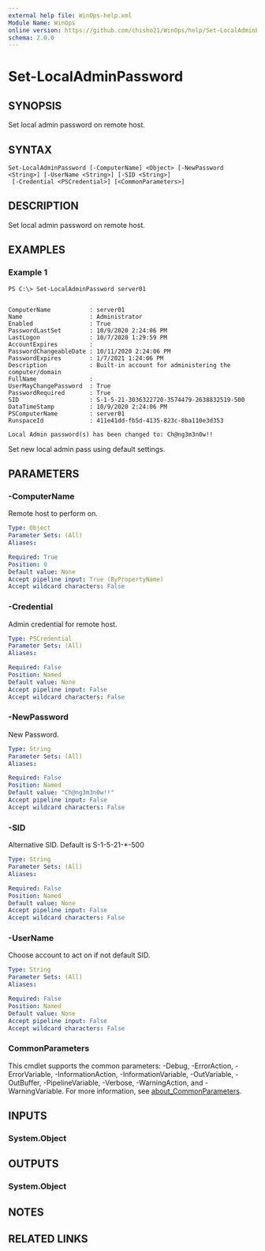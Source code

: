 ```yaml
---
external help file: WinOps-help.xml
Module Name: WinOps
online version: https://github.com/chisho21/WinOps/help/Set-LocalAdminPassword.md
schema: 2.0.0
---
```


# Set-LocalAdminPassword

## SYNOPSIS
Set local admin password on remote host.

## SYNTAX

```
Set-LocalAdminPassword [-ComputerName] <Object> [-NewPassword <String>] [-UserName <String>] [-SID <String>]
 [-Credential <PSCredential>] [<CommonParameters>]
```

## DESCRIPTION
Set local admin password on remote host.

## EXAMPLES

### Example 1
```
PS C:\> Set-LocalAdminPassword server01


ComputerName           : server01
Name                   : Administrator
Enabled                : True
PasswordLastSet        : 10/9/2020 2:24:06 PM
LastLogon              : 10/7/2020 1:29:59 PM
AccountExpires         :
PasswordChangeableDate : 10/11/2020 2:24:06 PM
PasswordExpires        : 1/7/2021 1:24:06 PM
Description            : Built-in account for administering the computer/domain
FullName               :
UserMayChangePassword  : True
PasswordRequired       : True
SID                    : S-1-5-21-3036322720-3574479-2638832519-500
DataTimeStamp          : 10/9/2020 2:24:06 PM
PSComputerName         : server01
RunspaceId             : 411e41dd-fb5d-4135-823c-8ba110e3d353

Local Admin password(s) has been changed to: Ch@ng3m3n0w!!
```

Set new local admin pass using default settings.

## PARAMETERS

### -ComputerName
Remote host to perform on.

```yaml
Type: Object
Parameter Sets: (All)
Aliases:

Required: True
Position: 0
Default value: None
Accept pipeline input: True (ByPropertyName)
Accept wildcard characters: False
```

### -Credential
Admin credential for remote host.

```yaml
Type: PSCredential
Parameter Sets: (All)
Aliases:

Required: False
Position: Named
Default value: None
Accept pipeline input: False
Accept wildcard characters: False
```

### -NewPassword
New Password.

```yaml
Type: String
Parameter Sets: (All)
Aliases:

Required: False
Position: Named
Default value: "Ch@ng3m3n0w!!"
Accept pipeline input: False
Accept wildcard characters: False
```

### -SID
Alternative SID.
Default is S-1-5-21-*-500

```yaml
Type: String
Parameter Sets: (All)
Aliases:

Required: False
Position: Named
Default value: None
Accept pipeline input: False
Accept wildcard characters: False
```

### -UserName
Choose account to act on if not default SID.

```yaml
Type: String
Parameter Sets: (All)
Aliases:

Required: False
Position: Named
Default value: None
Accept pipeline input: False
Accept wildcard characters: False
```

### CommonParameters
This cmdlet supports the common parameters: -Debug, -ErrorAction, -ErrorVariable, -InformationAction, -InformationVariable, -OutVariable, -OutBuffer, -PipelineVariable, -Verbose, -WarningAction, and -WarningVariable. For more information, see [about_CommonParameters](http://go.microsoft.com/fwlink/?LinkID=113216).

## INPUTS

### System.Object
## OUTPUTS

### System.Object
## NOTES

## RELATED LINKS

